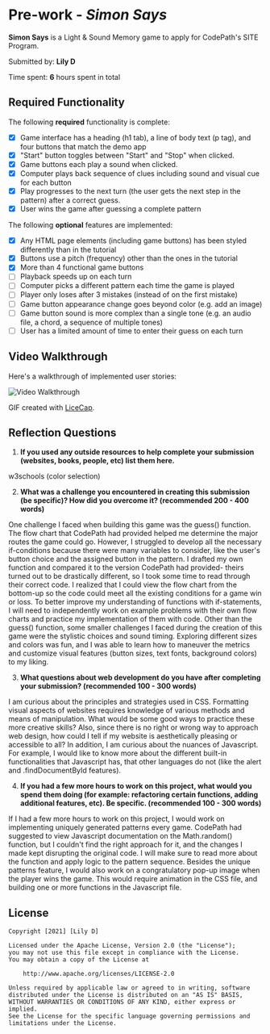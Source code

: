 # Pre-work - *Simon Says*

**Simon Says** is a Light & Sound Memory game to apply for CodePath's SITE Program. 

Submitted by: **Lily D**

Time spent: **6** hours spent in total

## Required Functionality

The following **required** functionality is complete:

* [x] Game interface has a heading (h1 tab), a line of body text (p tag), and four buttons that match the demo app
* [x] "Start" button toggles between "Start" and "Stop" when clicked. 
* [x] Game buttons each play a sound when clicked. 
* [x] Computer plays back sequence of clues including sound and visual cue for each button
* [x] Play progresses to the next turn (the user gets the next step in the pattern) after a correct guess. 
* [x] User wins the game after guessing a complete pattern

The following **optional** features are implemented:

* [x] Any HTML page elements (including game buttons) has been styled differently than in the tutorial
* [x] Buttons use a pitch (frequency) other than the ones in the tutorial
* [x] More than 4 functional game buttons
* [ ] Playback speeds up on each turn
* [ ] Computer picks a different pattern each time the game is played
* [ ] Player only loses after 3 mistakes (instead of on the first mistake)
* [ ] Game button appearance change goes beyond color (e.g. add an image)
* [ ] Game button sound is more complex than a single tone (e.g. an audio file, a chord, a sequence of multiple tones)
* [ ] User has a limited amount of time to enter their guess on each turn

## Video Walkthrough

Here's a walkthrough of implemented user stories:

<img src='http://i.imgur.com/link/to/your/gif/file.gif' title='Video Walkthrough' width='' alt='Video Walkthrough' />

GIF created with [LiceCap](http://www.cockos.com/licecap/).

## Reflection Questions
1. **If you used any outside resources to help complete your submission (websites, books, people, etc) list them here.**

w3schools (color selection)

2. **What was a challenge you encountered in creating this submission (be specific)? How did you overcome it? (recommended 200 - 400 words)**

One challenge I faced when building this game was the guess() function. The flow chart that CodePath had provided helped me determine the major routes the game could go. However, I struggled to develop all the necessary if-conditions because there were many variables to consider, like the user's button choice and the assigned button in the pattern. I drafted my own function and compared it to the version CodePath had provided- theirs turned out to be drastically different, so I took some time to read through their correct code. I realized that I could view the flow chart from the bottom-up so the code could meet all the existing conditions for a game win or loss. To better improve my understanding of functions with if-statements, I will need to independently work on example problems with their own flow charts and practice my implementation of them with code. Other than the guess() function, some smaller challenges I faced during the creation of this game were the stylistic choices and sound timing. Exploring different sizes and colors was fun, and I was able to learn how to maneuver the metrics and customize visual features (button sizes, text fonts, background colors) to my liking.

3. **What questions about web development do you have after completing your submission? (recommended 100 - 300 words)**

I am curious about the principles and strategies used in CSS. Formatting visual aspects of websites requires knowledge of various methods and means of manipulation. What would be some good ways to practice these more creative skills? Also, since there is no right or wrong way to approach web design, how could I tell if my website is aesthetically pleasing or accessible to all? In addition, I am curious about the nuances of Javascript. For example, I would like to know more about the different built-in functionalities that Javascript has, that other languages do not (like the alert and .findDocumentById features).

4. **If you had a few more hours to work on this project, what would you spend them doing (for example: refactoring certain functions, adding additional features, etc). Be specific. (recommended 100 - 300 words)**

If I had a few more hours to work on this project, I would work on implementing uniquely generated patterns every game. CodePath had suggested to view Javascript documentation on the Math.random() function, but I couldn't find the right approach for it, and the changes I made kept disrupting the original code. I will make sure to read more about the function and apply logic to the pattern sequence. Besides the unique patterns feature, I would also work on a congratulatory pop-up image when the player wins the game. This would require animation in the CSS file, and building one or more functions in the Javascript file.


## License

    Copyright [2021] [Lily D]

    Licensed under the Apache License, Version 2.0 (the "License");
    you may not use this file except in compliance with the License.
    You may obtain a copy of the License at

        http://www.apache.org/licenses/LICENSE-2.0

    Unless required by applicable law or agreed to in writing, software
    distributed under the License is distributed on an "AS IS" BASIS,
    WITHOUT WARRANTIES OR CONDITIONS OF ANY KIND, either express or implied.
    See the License for the specific language governing permissions and
    limitations under the License.